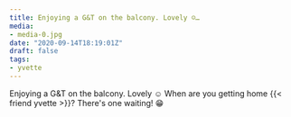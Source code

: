 ```yaml
---
title: Enjoying a G&T on the balcony. Lovely ☺️…
media:
- media-0.jpg
date: "2020-09-14T18:19:01Z"
draft: false
tags:
- yvette
---
```

Enjoying a G&T on the balcony. Lovely ☺️ When are you getting home {{< friend yvette >}}? There's one waiting\! 😁
